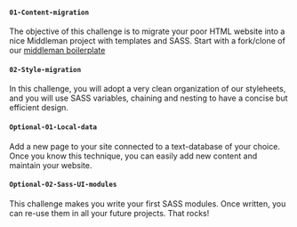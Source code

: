 #### `01-Content-migration`

The objective of this challenge is to migrate your poor HTML website into a nice Middleman project with templates and SASS. Start with a fork/clone of our [middleman boilerplate](https://github.com/lewagon/middleman-boilerplate)

#### `02-Style-migration`

In this challenge, you will adopt a very clean organization of our styleheets, and you will use SASS variables, chaining and nesting to have a concise but efficient design.

#### `Optional-01-Local-data`

Add a new page to your site connected to a text-database of your choice. Once you know this technique, you can easily add new content and maintain your website.

#### `Optional-02-Sass-UI-modules`

This challenge makes you write your first SASS modules. Once written, you can re-use them in all your future projects. That rocks!